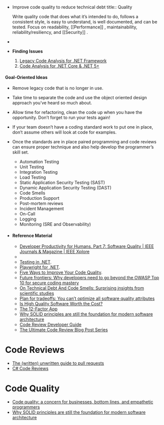 - Improve code quality to reduce technical debt
  title:: Quality
  
  Write quality code that does what it’s intended to do, follows a consistent style, is easy to understand, is well documented, and can be tested. 
  Focus on readability, [[Performance]] , maintainability, reliability/resiliency, and [[Security]] .
-
- **Finding Issues**
  
  1. [Legacy Code Analysis for .NET Framework](https://learn.microsoft.com/en-us/visualstudio/code-quality/static-code-analysis-for-managed-code-overview)
  2. [Code Analysis for .NET Core & .NET 5+](https://learn.microsoft.com/en-us/visualstudio/code-quality/roslyn-analyzers-overview)
#### Goal-Oriented Ideas
- Remove legacy code that is no longer in use.
- Take time to separate the code and use the object oriented design approach you’ve heard so much about.
- Allow time for refactoring, clean the code up when you have the opportunity. Don’t forget to run your tests again!
- If your team doesn’t have a coding standard work to put one in place, don’t assume others will look at code for examples.
- Once the standards are in place paired programming and code reviews can ensure proper technique and also help develop the programmer’s skill set.
  
  * Automation Testing
  * Unit Testing
  * Integration Testing
  * Load Testing
  * Static Application Security Testing (SAST)
  * Dynamic Application Security Testing (DAST)
  * Code Smells
  * Production Support
  * Post-mortem reviews
  * Incident Management
  * On-Call
  * Logging
  * Monitoring (SRE and Observability)


- #### Reference Material
  
  * [Developer Productivity for Humans, Part 7: Software Quality | IEEE Journals & Magazine | IEEE Xplore](https://ieeexplore.ieee.org/document/10372494)
  * 
  * [Testing in .NET](https://docs.microsoft.com/en-us/dotnet/core/testing/).
  * [Playwright for .NET](https://playwright.dev/dotnet/docs/intro).
  * [Five Ways to Improve Your Code Quality](https://blog.sonatype.com/five-ways-to-improve-your-code-quality).
  * [Future frontiers: Why developers need to go beyond the OWASP Top 10 for secure coding mastery](https://discover.securecodewarrior.com/OWASP-Top-10-and-beyond-whitepaper.html)
  * [On Technical Debt And Code Smells: Surprising insights from scientific studies](https://www.scrum.org/resources/blog/technical-debt-and-code-smells-surprising-insights-scientific-studies)
  * [Plan for tradeoffs: You can’t optimize all software quality attributes](https://stackoverflow.blog/2022/01/17/plan-for-tradeoffs-you-cant-optimize-all-software-quality-attributes)
  * [Is High Quality Software Worth the Cost?](https://martinfowler.com/articles/is-quality-worth-cost.html)
  * [The 12-Factor App](https://12factor.net/)
  * [Why SOLID principles are still the foundation for modern software architecture](https://stackoverflow.blog/2021/11/01/why-solid-principles-are-still-the-foundation-for-modern-software-architecture/)
  * [Code Review Developer Guide](https://google.github.io/eng-practices/review)
  * [The Ultimate Code Review Blog Post Series](https://www.michaelagreiler.com/code-review-blog-post-series/)


# Code Reviews
- [The (written) unwritten guide to pull requests](https://www.atlassian.com/blog/git/written-unwritten-guide-pull-requests)
- [C# Code Reviews](https://microsoft.github.io/code-with-engineering-playbook/code-reviews/recipes/csharp/)
# Code Quality
- [Code quality: a concern for businesses, bottom lines, and empathetic programmers](https://stackoverflow.blog/2021/10/18/code-quality-a-concern-for-businesses-bottom-lines-and-empathetic-programmers)
- [Why SOLID principles are still the foundation for modern software architecture](https://stackoverflow.blog/2021/11/01/why-solid-principles-are-still-the-foundation-for-modern-software-architecture/)